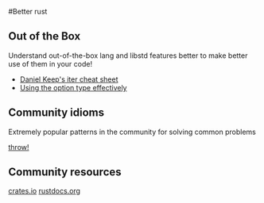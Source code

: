 #Better rust

## Out of the Box

Understand out-of-the-box lang and libstd features better to make better use of them in your code!

* [Daniel Keep's iter cheat sheet](https://danielkeep.github.io/itercheat_baked.html)
* [Using the option type effectively](blog.8thlight.com/uku-taht/2015/04/29/using-the-option-type-effectively.html)

## Community idioms

Extremely popular patterns in the community for solving common problems

[throw!](https://github.com/daboross/rust-throw)

## Community resources

[crates.io](https://crates.io)
[rustdocs.org](https://rustdocs.org)
